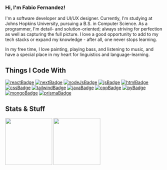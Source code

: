 ### Hi, I'm Fabio Fernandez!

I'm a software developer and UI/UX designer. Currently, I'm studying at Johns Hopkins University, pursuing a B.S. in Computer Science. As a programmer, I'm detail- and solution-oriented; always striving for perfection as well as capturing the full picture. I love a good opportunity to add to my tech stacks or expand my knowledge - after all, one never stops learning.

In my free time, I love painting, playing bass, and listening to music, and have a special place in my heart for linguistics and language-learning.

## Things I Code With

[![reactBadge]][reactUrl]
[![nextBadge]][nextUrl]
[![nodeJsBadge]][nodeJsUrl]
[![jsBadge]][jsUrl]
[![htmlBadge]][htmlUrl]
[![cssBadge]][cssUrl]
[![tailwindBadge]][tailwindUrl]
[![javaBadge]][javaUrl]
[![cppBadge]][cppUrl]
[![pyBadge]][pyUrl]
[![mongoBadge]][mongoUrl]
[![prismaBadge]][prismaUrl]

<!-- ![Github Stats][statsUrl]
![Github langs][langsUrl] -->

## Stats & Stuff

<div display="flex">
  <img flex="1" height="150" align="center" href="https://github.com/Fabiofdez" src="https://github-readme-stats-fabiofdez.vercel.app/api?username=fabiofdez&include_all_commits=true&hide=stars&custom_title=My%20GitHub%20Stats&rank_icon=github&show_icons=true&theme=transparent&title_color=139a91&icon_color=0eaa74&border_color=139a919a&border_radius=6" />
  <img flex="1" height="150" align="center" href="https://github.com/Fabiofdez" src="https://github-readme-stats-fabiofdez.vercel.app/api/top-langs/?username=fabiofdez&exclude_repo=Compilers-Interpreters,cs229-f22-ffernan9&size_weight=0.5&count_weight=0.5&layout=compact&theme=transparent&title_color=139a91&border_color=139a919a&border_radius=6" />
</div>

[reactBadge]: https://img.shields.io/badge/-React-61DAFB?style=for-the-badge&logo=react&logoColor=black
[reactUrl]: https://react.dev/

[nextBadge]: https://img.shields.io/badge/-Next.js-000?style=for-the-badge&logo=nextdotjs&logoColor=FFF
[nextUrl]: https://vercel.com/frameworks/nextjs

[nodeJsBadge]: https://img.shields.io/badge/-Node.js-5FA04E?style=for-the-badge&logo=nodedotjs&logoColor=white
[nodeJsUrl]: https://nodejs.org/en

[jsBadge]: https://img.shields.io/badge/-JavaScript-F7DF1E?style=for-the-badge&logo=javascript&logoColor=black
[jsUrl]: https://www.javascript.com/

[htmlBadge]: https://img.shields.io/badge/-HTML-E34C26?style=for-the-badge&logo=html5&logoColor=white
[htmlUrl]: https://html.spec.whatwg.org/

[cssBadge]: https://img.shields.io/badge/-CSS-264DE4?style=for-the-badge&logo=css3
[cssUrl]: https://www.w3.org/Style/CSS/

[tailwindBadge]: https://img.shields.io/badge/-TailwindCSS-000?style=for-the-badge&logo=tailwindcss&logoColor=00bcff
[tailwindUrl]: https://tailwindcss.com/

[javaBadge]: https://img.shields.io/badge/-Java-EC2025?style=for-the-badge
[javaUrl]: https://www.java.com/

[cppBadge]: https://img.shields.io/badge/-C/C++-00599C?style=for-the-badge&logo=cplusplus&logoColor=white
[cppUrl]: https://cplusplus.com/reference/

[pyBadge]: https://img.shields.io/badge/-Python-4584B6?style=for-the-badge&logo=python&logoColor=FFDE57
[pyUrl]: https://www.python.org/

[mongoBadge]: https://img.shields.io/badge/-MongoDB-001E2B?style=for-the-badge&logo=mongodb&logoColor=00ED64
[mongoUrl]: https://www.mongodb.com/

[prismaBadge]: https://img.shields.io/badge/-Prisma-1a2939?style=for-the-badge&logo=prisma&logoColor=16a394
[prismaUrl]: https://www.prisma.io/
